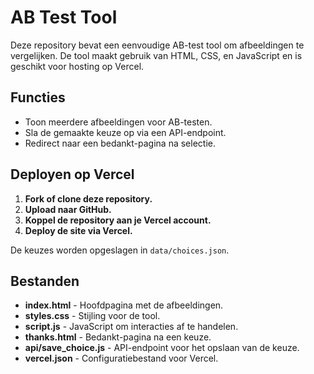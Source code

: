 # AB Test Tool

Deze repository bevat een eenvoudige AB-test tool om afbeeldingen te vergelijken. De tool maakt gebruik van HTML, CSS, en JavaScript en is geschikt voor hosting op Vercel.

## Functies

- Toon meerdere afbeeldingen voor AB-testen.
- Sla de gemaakte keuze op via een API-endpoint.
- Redirect naar een bedankt-pagina na selectie.

## Deployen op Vercel

1. **Fork of clone deze repository.**
2. **Upload naar GitHub.**
3. **Koppel de repository aan je Vercel account.**
4. **Deploy de site via Vercel.**

De keuzes worden opgeslagen in `data/choices.json`.

## Bestanden

- **index.html** - Hoofdpagina met de afbeeldingen.
- **styles.css** - Stijling voor de tool.
- **script.js** - JavaScript om interacties af te handelen.
- **thanks.html** - Bedankt-pagina na een keuze.
- **api/save_choice.js** - API-endpoint voor het opslaan van de keuze.
- **vercel.json** - Configuratiebestand voor Vercel.
